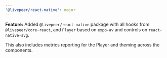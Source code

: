 ```yaml
---
'@livepeer/react-native': major
---
```


**Feature:** Added `@livepeer/react-native` package with all hooks from `@livepeer/core-react`, and `Player` based on `expo-av` and controls on `react-native-svg`.

This also includes metrics reporting for the Player and theming across the components.
